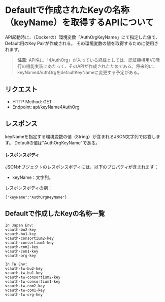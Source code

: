 

# Defaultで作成されたKeyの名称（keyName）を取得するAPIについて

API起動時に、（Dockerの）環境変数「AuthOrgKeyName」にて指定した値で、Default用のKey Pairが作成される。
その環境変数の値を取得するために使用されます。

> **注意:**
API名に「4AuthOrg」が入っている経緯としては、認証機構用VC発行の機能実装にあたって、そのAPIが作成されたためである。将来的に、keyName4AuthOrgをdefaultKeyNameに変更する予定がある。

## リクエスト

- HTTP Method: GET
- Endpoint: api/keyName4AuthOrg

## レスポンス
keyNameを指定する環境変数の値（String）が含まれるJSON文字列で応答します。
Defaultの値は"AuthOrgKeyName"である。

#### レスポンスボディ
JSONオブジェクトのレスポンスボディには、以下のプロパティが含まれます：

- keyName：文字列。

レスポンスボディの例：

```
{"keyName":"AuthOrgKeyName"}
```


## Defaultで作成したKeyの名称一覧
```
In Japan Env:
vcauth-bu2-key
vcauth-bu1-key
vcauth-consortium2-key
vcauth-consortium1-key
vcauth-com2-key
vcauth-com1-key
vcauth-org-key

In TW Env:
vcauth-tw-bu2-key
vcauth-tw-bu1-key
vcauth-tw-consortium2-key
vcauth-tw-consortium1-key
vcauth-tw-com2-key
vcauth-tw-com1-key
vcauth-tw-org-key
```
